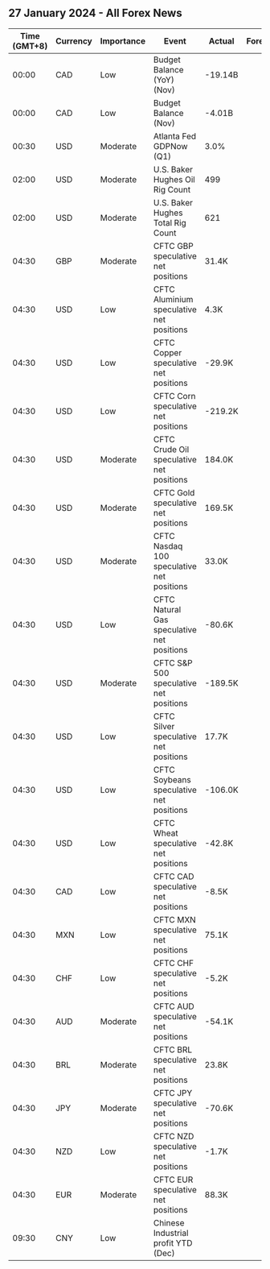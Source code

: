 ## 27 January 2024 - All Forex News

| Time (GMT+8) | Currency | Importance | Event | Actual | Forecast | Previous |
|------|----------|------------|-------|--------|----------|----------|
| 00:00 | CAD | Low | Budget Balance (YoY) (Nov) | -19.14B |  | -15.13B |
| 00:00 | CAD | Low | Budget Balance (Nov) | -4.01B |  | -6.96B |
| 00:30 | USD | Moderate | Atlanta Fed GDPNow (Q1) | 3.0% |  |  |
| 02:00 | USD | Moderate | U.S. Baker Hughes Oil Rig Count | 499 |  | 497 |
| 02:00 | USD | Moderate | U.S. Baker Hughes Total Rig Count | 621 |  | 620 |
| 04:30 | GBP | Moderate | CFTC GBP speculative net positions | 31.4K |  | 30.9K |
| 04:30 | USD | Low | CFTC Aluminium speculative net positions | 4.3K |  | 5.3K |
| 04:30 | USD | Low | CFTC Copper speculative net positions | -29.9K |  | -25.3K |
| 04:30 | USD | Low | CFTC Corn speculative net positions | -219.2K |  | -220.0K |
| 04:30 | USD | Moderate | CFTC Crude Oil speculative net positions | 184.0K |  | 162.0K |
| 04:30 | USD | Moderate | CFTC Gold speculative net positions | 169.5K |  | 179.9K |
| 04:30 | USD | Moderate | CFTC Nasdaq 100 speculative net positions | 33.0K |  | 36.6K |
| 04:30 | USD | Low | CFTC Natural Gas speculative net positions | -80.6K |  | -56.5K |
| 04:30 | USD | Moderate | CFTC S&P 500 speculative net positions | -189.5K |  | -169.2K |
| 04:30 | USD | Low | CFTC Silver speculative net positions | 17.7K |  | 25.6K |
| 04:30 | USD | Low | CFTC Soybeans speculative net positions | -106.0K |  | -93.7K |
| 04:30 | USD | Low | CFTC Wheat speculative net positions | -42.8K |  | -46.6K |
| 04:30 | CAD | Low | CFTC CAD speculative net positions | -8.5K |  | -13.4K |
| 04:30 | MXN | Low | CFTC MXN speculative net positions | 75.1K |  | 81.6K |
| 04:30 | CHF | Low | CFTC CHF speculative net positions | -5.2K |  | -3.7K |
| 04:30 | AUD | Moderate | CFTC AUD speculative net positions | -54.1K |  | -47.9K |
| 04:30 | BRL | Moderate | CFTC BRL speculative net positions | 23.8K |  | 24.7K |
| 04:30 | JPY | Moderate | CFTC JPY speculative net positions | -70.6K |  | -56.6K |
| 04:30 | NZD | Low | CFTC NZD speculative net positions | -1.7K |  | -2.9K |
| 04:30 | EUR | Moderate | CFTC EUR speculative net positions | 88.3K |  | 104.1K |
| 09:30 | CNY | Low | Chinese Industrial profit YTD (Dec) |  |  | -4.4% |
